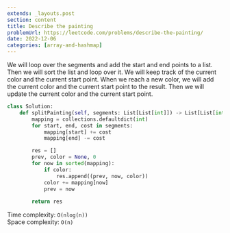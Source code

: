 ```yaml
---
extends: _layouts.post
section: content
title: Describe the painting
problemUrl: https://leetcode.com/problems/describe-the-painting/
date: 2022-12-06
categories: [array-and-hashmap]
---
```


We will loop over the segments and add the start and end points to a list. Then we will sort the list and loop over it. We will keep track of the current color and the current start point. When we reach a new color, we will add the current color and the current start point to the result. Then we will update the current color and the current start point.

```python
class Solution:
    def splitPainting(self, segments: List[List[int]]) -> List[List[int]]:
        mapping = collections.defaultdict(int)
        for start, end, cost in segments:
            mapping[start] += cost
            mapping[end] -= cost

        res = []
        prev, color = None, 0
        for now in sorted(mapping):
            if color:
                res.append((prev, now, color))
            color += mapping[now]
            prev = now
        
        return res
```

Time complexity: `O(nlog(n))` <br/>
Space complexity: `O(n)`
